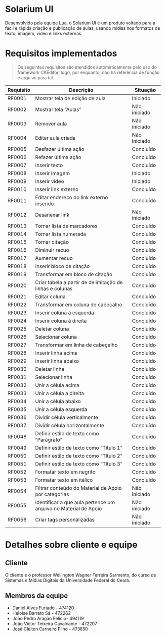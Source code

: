 # Solarium UI

Desenvolvido pela equipe Lua, o Solarium UI é um produto voltado para a fácil e rápida criação e publicação de aulas, usando mídias nos formatos de texto, imagem, vídeo e links externos.

# Requisitos implementados

> Os seguintes requisitos são atendidos automaticamente pelo uso do framework CKEditor, logo, por enquanto, não há referência de função e arquivo para tal.

Requisito | Descrição | Situação
-------|---------|-------
RF0001 | Mostrar tela de edição de aula | Iniciado
RF0002 | Mostrar tela “Aulas” | Não iniciado
RF0003 | Remover aula | Não iniciado
RF0004 | Editar aula criada | Não iniciado
RF0005 | Desfazer última ação | Concluído
RF0006 | Refazer última ação | Concluído
RF0007 | Inserir texto | Concluído
RF0008 | Inserir imagem | Iniciado
RF0009 | Inserir vídeo | Iniciado
RF0010 | Inserir link externo | Concluído
RF0011 | Editar endereço do link externo inserido | Concluído
RF0012 | Desanexar link | Não iniciado
RF0013 | Tornar lista de marcadores | Concluído
RF0014 | Tornar lista numerada | Concluído
RF0015 | Tornar citação | Concluído
RF0016 | Diminuir recuo | Concluído
RF0017 | Aumentar recuo | Concluído
RF0018 | Inserir bloco de citação | Concluído
RF0019 | Transformar em bloco de citação | Concluído
RF0020 | Criar tabela a partir de delimitação de linhas e colunas | Concluído
RF0021 | Editar coluna | Concluído
RF0022 | Transformar em coluna de cabeçalho | Concluído
RF0023 | Inserir coluna à esquerda | Concluído
RF0024 | Inserir coluna à direita | Concluído
RF0025 | Deletar coluna | Concluído
RF0026 | Selecionar coluna | Concluído
RF0027 | Transformar em linha de cabeçalho | Concluído
RF0028 | Inserir linha acima | Concluído
RF0029 | Inserir linha abaixo | Concluído
RF0030 | Deletar linha | Concluído
RF0031 | Selecionar linha | Concluído
RF0032 | Unir a célula acima | Concluído
RF0033 | Unir a célula a direita | Concluído
RF0034 | Unir a célula abaixo | Concluído
RF0035 | Unir a célula esquerda | Concluído
RF0036 | Dividir célula verticalmente | Concluído
RF0037 | Dividir célula horizontalmente | Concluído
RF0048 | Definir estilo de texto como “Parágrafo” | Concluído
RF0049 | Definir estilo de texto como “Título 1” | Concluído
RF0050 | Definir estilo de texto como “Título 2” | Concluído
RF0051 | Definir estilo de texto como “Título 3” | Concluído
RF0052 | Formatar texto em negrito | Concluído
RF0053 | Formatar texto em itálico | Concluído
RF0054 | Filtrar conteúdo do Material de Apoio por categorias | Não iniciado
RF0055 | Identificar a que aula pertence um arquivo no Material de Apoio | Não iniciado
RF0056 | Criar tags personalizadas | Não iniciado

# Detalhes sobre cliente e equipe

## Cliente

O cliente é o professor Wellington Wagner Ferreira Sarmento, do curso de Sistemas e Mídias Digitais da Universidade Federal do Ceará.

## Membros da equipe

* Daniel Alves Furtado - 474120
* Heloise Barreto Sá - 472262
* João Pedro Aragão Felício- 494119
* João Victor Teixeira Cavalcante  - 472207
* José Cleiton Carneiro Filho - 473850
